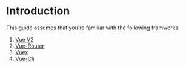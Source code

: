 # Introduction
This guide assumes that you're familiar with the following framworks:
1. [Vue V2](https://vuejs.org/v2/guide/)
2. [Vue-Router](https://vuejs.org/v2/guide/installation.html)
3. [Vuex](https://vuex.vuejs.org/)
4. [Vue-Cli](https://cli.vuejs.org/guide/)


